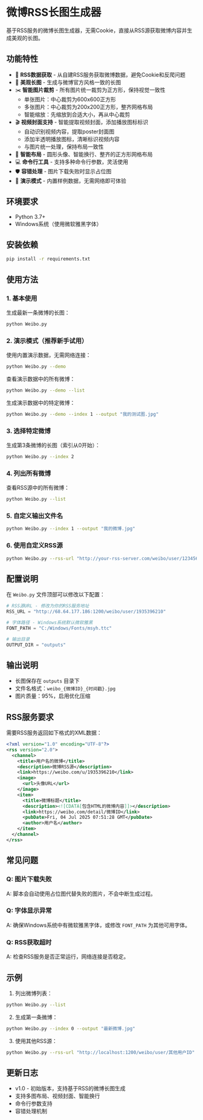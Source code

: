# 微博RSS长图生成器

基于RSS服务的微博长图生成器，无需Cookie，直接从RSS源获取微博内容并生成美观的长图。

## 功能特性

- 📡 **RSS数据获取** - 从自建RSS服务获取微博数据，避免Cookie和反爬问题
- 🎨 **美观长图** - 生成与微博官方风格一致的长图
- ✂️ **智能图片裁剪** - 所有图片统一裁剪为正方形，保持视觉一致性
  - 单张图片：中心裁剪为600x600正方形
  - 多张图片：中心裁剪为200x200正方形，整齐网格布局
  - 智能缩放：先缩放到合适大小，再从中心裁剪
- 🎬 **视频封面支持** - 智能提取视频封面，添加播放图标标识
  - 自动识别视频内容，提取poster封面图
  - 添加半透明播放图标，清晰标识视频内容
  - 与图片统一处理，保持布局一致性
- 🔄 **智能布局** - 圆形头像、智能换行、整齐的正方形网格布局
- 💻 **命令行工具** - 支持多种命令行参数，灵活使用
- 🛡️ **容错处理** - 图片下载失败时显示占位图
- 🎯 **演示模式** - 内置样例数据，无需网络即可体验

## 环境要求

- Python 3.7+
- Windows系统（使用微软雅黑字体）

## 安装依赖

```bash
pip install -r requirements.txt
```

## 使用方法

### 1. 基本使用

生成最新一条微博的长图：
```bash
python Weibo.py
```

### 2. 演示模式（推荐新手试用）

使用内置演示数据，无需网络连接：
```bash
python Weibo.py --demo
```

查看演示数据中的所有微博：
```bash
python Weibo.py --demo --list
```

生成演示数据中的特定微博：
```bash
python Weibo.py --demo --index 1 --output "我的测试图.jpg"
```

### 3. 选择特定微博

生成第3条微博的长图（索引从0开始）：
```bash
python Weibo.py --index 2
```

### 4. 列出所有微博

查看RSS源中的所有微博：
```bash
python Weibo.py --list
```

### 5. 自定义输出文件名

```bash
python Weibo.py --index 1 --output "我的微博.jpg"
```

### 6. 使用自定义RSS源

```bash
python Weibo.py --rss-url "http://your-rss-server.com/weibo/user/123456"
```

## 配置说明

在 `Weibo.py` 文件顶部可以修改以下配置：

```python
# RSS源URL - 修改为你的RSS服务地址
RSS_URL = "http://68.64.177.186:1200/weibo/user/1935396210"

# 字体路径 - Windows系统默认微软雅黑
FONT_PATH = "C:/Windows/Fonts/msyh.ttc"

# 输出目录
OUTPUT_DIR = "outputs"
```

## 输出说明

- 长图保存在 `outputs` 目录下
- 文件名格式：`weibo_{微博ID}_{时间戳}.jpg`
- 图片质量：95%，启用优化压缩

## RSS服务要求

需要RSS服务返回如下格式的XML数据：

```xml
<?xml version="1.0" encoding="UTF-8"?>
<rss version="2.0">
  <channel>
    <title>用户名的微博</title>
    <description>微博RSS源</description>
    <link>https://weibo.com/u/1935396210</link>
    <image>
      <url>头像URL</url>
    </image>
    <item>
      <title>微博标题</title>
      <description><![CDATA[包含HTML的微博内容]]></description>
      <link>https://weibo.com/detail/微博ID</link>
      <pubDate>Fri, 04 Jul 2025 07:51:28 GMT</pubDate>
      <author>用户名</author>
    </item>
  </channel>
</rss>
```

## 常见问题

### Q: 图片下载失败
A: 脚本会自动使用占位图代替失败的图片，不会中断生成过程。

### Q: 字体显示异常
A: 确保Windows系统中有微软雅黑字体，或修改 `FONT_PATH` 为其他可用字体。

### Q: RSS获取超时
A: 检查RSS服务是否正常运行，网络连接是否稳定。

## 示例

1. 列出微博列表：
```bash
python Weibo.py --list
```

2. 生成第一条微博：
```bash
python Weibo.py --index 0 --output "最新微博.jpg"
```

3. 使用其他RSS源：
```bash
python Weibo.py --rss-url "http://localhost:1200/weibo/user/其他用户ID"
```

## 更新日志

- v1.0 - 初始版本，支持基于RSS的微博长图生成
- 支持多图布局、视频封面、智能换行
- 命令行参数支持
- 容错处理机制
